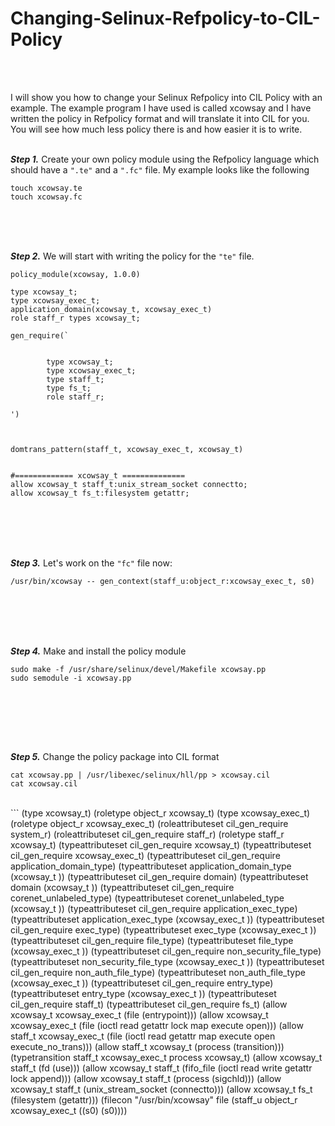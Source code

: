 # **Changing-Selinux-Refpolicy-to-CIL-Policy**
<br><br>

I will show you how to change your Selinux Refpolicy into CIL Policy with an example. The example program I have used is called xcowsay and I have written the policy in Refpolicy format and will translate it into CIL for you. You will see how much less policy there is and how easier it is to write.
<br><br>



***Step 1.*** Create your own policy module using the Refpolicy language which should have a ```".te"``` and a ```".fc"``` file. My example looks like the following

```
touch xcowsay.te
touch xcowsay.fc
```
<br><br><br>


***Step 2.*** We will start with writing the policy for the ```"te"``` file.

```
policy_module(xcowsay, 1.0.0)

type xcowsay_t;
type xcowsay_exec_t;
application_domain(xcowsay_t, xcowsay_exec_t)
role staff_r types xcowsay_t;

gen_require(`


        type xcowsay_t;
        type xcowsay_exec_t;
        type staff_t;
        type fs_t;
        role staff_r;

')



domtrans_pattern(staff_t, xcowsay_exec_t, xcowsay_t)


#============= xcowsay_t ==============
allow xcowsay_t staff_t:unix_stream_socket connectto;
allow xcowsay_t fs_t:filesystem getattr;

```
<br><br><br><br>


***Step 3.*** Let's work on the ```"fc"``` file now:

```
/usr/bin/xcowsay -- gen_context(staff_u:object_r:xcowsay_exec_t, s0)

```
<br><br><br><br>


***Step 4.*** Make and install the policy module

``` 
sudo make -f /usr/share/selinux/devel/Makefile xcowsay.pp
sudo semodule -i xcowsay.pp
    
```
<br><br><br><br>


***Step 5.*** Change the policy package into CIL format

```
cat xcowsay.pp | /usr/libexec/selinux/hll/pp > xcowsay.cil
cat xcowsay.cil
```
<br>
```
(type xcowsay_t)
(roletype object_r xcowsay_t)
(type xcowsay_exec_t)
(roletype object_r xcowsay_exec_t)
(roleattributeset cil_gen_require system_r)
(roleattributeset cil_gen_require staff_r)
(roletype staff_r xcowsay_t)
(typeattributeset cil_gen_require xcowsay_t)
(typeattributeset cil_gen_require xcowsay_exec_t)
(typeattributeset cil_gen_require application_domain_type)
(typeattributeset application_domain_type (xcowsay_t ))
(typeattributeset cil_gen_require domain)
(typeattributeset domain (xcowsay_t ))
(typeattributeset cil_gen_require corenet_unlabeled_type)
(typeattributeset corenet_unlabeled_type (xcowsay_t ))
(typeattributeset cil_gen_require application_exec_type)
(typeattributeset application_exec_type (xcowsay_exec_t ))
(typeattributeset cil_gen_require exec_type)
(typeattributeset exec_type (xcowsay_exec_t ))
(typeattributeset cil_gen_require file_type)
(typeattributeset file_type (xcowsay_exec_t ))
(typeattributeset cil_gen_require non_security_file_type)
(typeattributeset non_security_file_type (xcowsay_exec_t ))
(typeattributeset cil_gen_require non_auth_file_type)
(typeattributeset non_auth_file_type (xcowsay_exec_t ))
(typeattributeset cil_gen_require entry_type)
(typeattributeset entry_type (xcowsay_exec_t ))
(typeattributeset cil_gen_require staff_t)
(typeattributeset cil_gen_require fs_t)
(allow xcowsay_t xcowsay_exec_t (file (entrypoint)))
(allow xcowsay_t xcowsay_exec_t (file (ioctl read getattr lock map execute open)))
(allow staff_t xcowsay_exec_t (file (ioctl read getattr map execute open execute_no_trans)))
(allow staff_t xcowsay_t (process (transition)))
(typetransition staff_t xcowsay_exec_t process xcowsay_t)
(allow xcowsay_t staff_t (fd (use)))
(allow xcowsay_t staff_t (fifo_file (ioctl read write getattr lock append)))
(allow xcowsay_t staff_t (process (sigchld)))
(allow xcowsay_t staff_t (unix_stream_socket (connectto)))
(allow xcowsay_t fs_t (filesystem (getattr)))
(filecon "/usr/bin/xcowsay" file (staff_u object_r xcowsay_exec_t ((s0) (s0))))

```

